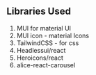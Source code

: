 ## Libraries Used

1. MUI for material UI
2. MUI icon - material Icons
3. TailwindCSS - for css
4. Headlessui/react
5. Heroicons/react
6. alice-react-carousel
